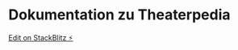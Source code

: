 # Dokumentation zu Theaterpedia

[Edit on StackBlitz ⚡️](https://stackblitz.com/edit/dokumentation-theaterpedia)
